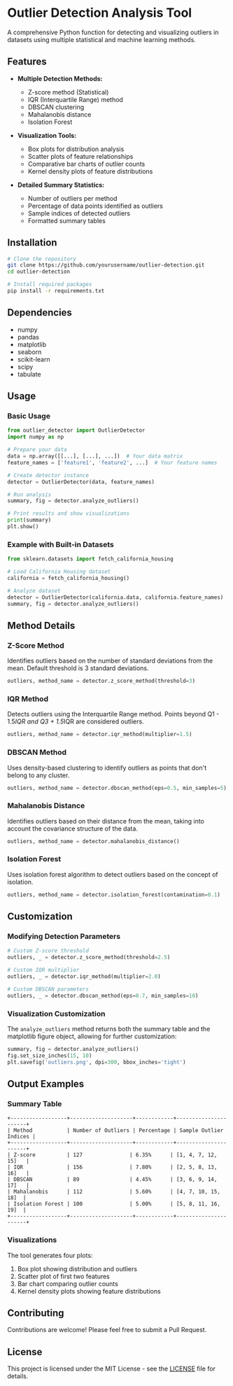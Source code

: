 # Outlier Detection Analysis Tool

A comprehensive Python function for detecting and visualizing outliers in datasets using multiple statistical and machine learning methods.

## Features

- **Multiple Detection Methods:**
  - Z-score method (Statistical)
  - IQR (Interquartile Range) method
  - DBSCAN clustering
  - Mahalanobis distance
  - Isolation Forest

- **Visualization Tools:**
  - Box plots for distribution analysis
  - Scatter plots of feature relationships
  - Comparative bar charts of outlier counts
  - Kernel density plots of feature distributions

- **Detailed Summary Statistics:**
  - Number of outliers per method
  - Percentage of data points identified as outliers
  - Sample indices of detected outliers
  - Formatted summary tables

## Installation

```bash
# Clone the repository
git clone https://github.com/yourusername/outlier-detection.git
cd outlier-detection

# Install required packages
pip install -r requirements.txt
```

## Dependencies

- numpy
- pandas
- matplotlib
- seaborn
- scikit-learn
- scipy
- tabulate

## Usage

### Basic Usage

```python
from outlier_detector import OutlierDetector
import numpy as np

# Prepare your data
data = np.array([[...], [...], ...])  # Your data matrix
feature_names = ['feature1', 'feature2', ...]  # Your feature names

# Create detector instance
detector = OutlierDetector(data, feature_names)

# Run analysis
summary, fig = detector.analyze_outliers()

# Print results and show visualizations
print(summary)
plt.show()
```

### Example with Built-in Datasets

```python
from sklearn.datasets import fetch_california_housing

# Load California Housing dataset
california = fetch_california_housing()

# Analyze dataset
detector = OutlierDetector(california.data, california.feature_names)
summary, fig = detector.analyze_outliers()
```

## Method Details

### Z-Score Method
Identifies outliers based on the number of standard deviations from the mean. Default threshold is 3 standard deviations.

```python
outliers, method_name = detector.z_score_method(threshold=3)
```

### IQR Method
Detects outliers using the Interquartile Range method. Points beyond Q1 - 1.5*IQR and Q3 + 1.5*IQR are considered outliers.

```python
outliers, method_name = detector.iqr_method(multiplier=1.5)
```

### DBSCAN Method
Uses density-based clustering to identify outliers as points that don't belong to any cluster.

```python
outliers, method_name = detector.dbscan_method(eps=0.5, min_samples=5)
```

### Mahalanobis Distance
Identifies outliers based on their distance from the mean, taking into account the covariance structure of the data.

```python
outliers, method_name = detector.mahalanobis_distance()
```

### Isolation Forest
Uses isolation forest algorithm to detect outliers based on the concept of isolation.

```python
outliers, method_name = detector.isolation_forest(contamination=0.1)
```

## Customization

### Modifying Detection Parameters

```python
# Custom Z-score threshold
outliers, _ = detector.z_score_method(threshold=2.5)

# Custom IQR multiplier
outliers, _ = detector.iqr_method(multiplier=2.0)

# Custom DBSCAN parameters
outliers, _ = detector.dbscan_method(eps=0.7, min_samples=10)
```

### Visualization Customization

The `analyze_outliers` method returns both the summary table and the matplotlib figure object, allowing for further customization:

```python
summary, fig = detector.analyze_outliers()
fig.set_size_inches(15, 10)
plt.savefig('outliers.png', dpi=300, bbox_inches='tight')
```

## Output Examples

### Summary Table
```
+------------------+--------------------+------------+----------------------+
| Method           | Number of Outliers | Percentage | Sample Outlier Indices |
+------------------+--------------------+------------+----------------------+
| Z-score          | 127               | 6.35%      | [1, 4, 7, 12, 15]   |
| IQR              | 156               | 7.80%      | [2, 5, 8, 13, 16]   |
| DBSCAN           | 89                | 4.45%      | [3, 6, 9, 14, 17]   |
| Mahalanobis      | 112               | 5.60%      | [4, 7, 10, 15, 18]  |
| Isolation Forest | 100               | 5.00%      | [5, 8, 11, 16, 19]  |
+------------------+--------------------+------------+----------------------+
```

### Visualizations
The tool generates four plots:
1. Box plot showing distribution and outliers
2. Scatter plot of first two features
3. Bar chart comparing outlier counts
4. Kernel density plots showing feature distributions

## Contributing

Contributions are welcome! Please feel free to submit a Pull Request.

## License

This project is licensed under the MIT License - see the [LICENSE](LICENSE) file for details.

```
